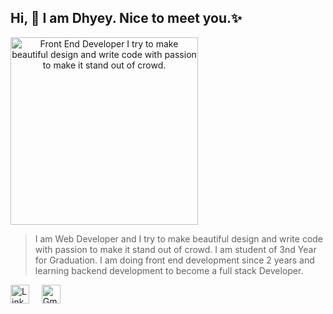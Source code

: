 ## Hi, 👋 I am Dhyey. Nice to meet you.:sparkles:
<img src="https://dhyey6602.github.io/assets/avatar.png" alt="Front End Developer 
I try to make beautiful design and write code with passion to make it stand out of crowd. " height="300px" style="text-align:center;"/>

> I am Web Developer and I try to make beautiful design and write code with passion to make it stand out of crowd.
> I am student of 3nd Year for Graduation. I am doing front end development since 2 years and learning backend development to become a full stack Developer.

<a href="https://www.linkedin.com/in/dhyey6602" style="display:inline;"><img src="https://media-exp1.licdn.com/dms/image/C4D0BAQGyOWvr4W0Pow/company-logo_200_200/0?e=2159024400&v=beta&t=itrwplyUUwPAVxqxN8THySQds9p401UaOtZIurSBVnA" alt="LinkedIn" height="30px"></a> &nbsp; &nbsp;
<a href="https://www.linkedin.com/in/dhyey6602" style="display:inline;"><img src="https://ssl.gstatic.com/ui/v1/icons/mail/rfr/logo_gmail_lockup_default_1x.png" alt="Gmail" height="30px"></a>

